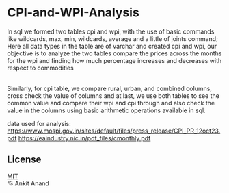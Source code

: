 # CPI-and-WPI-Analysis

In sql we formed two tables cpi and wpi, with the use of basic commands like wildcards, max, min, wildcards, average and a little of joints command; 
<br> Here all data types in the table are of varchar and created cpi and wpi, our objective is to analyze the two tables compare the prices across the months for the wpi and finding how much percentage increases and decreases with respect to commodities

<br>Similarly, for cpi table, we compare rural, urban, and combined columns, cross check the value of columns
and at last, we use both tables to see the common value and compare their wpi and cpi through and also check the value in the columns using basic arithmetic operations available in sql.

data used for analysis:
https://www.mospi.gov.in/sites/default/files/press_release/CPI_PR_12oct23.pdf
https://eaindustry.nic.in/pdf_files/cmonthly.pdf


## License

[MIT](https://choosealicense.com/licenses/mit/)
<br> 💘 Ankit Anand

